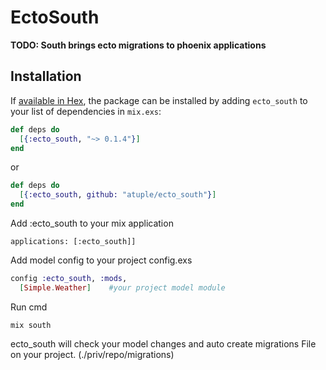 # EctoSouth

**TODO: South brings ecto migrations to phoenix applications**

## Installation

If [available in Hex](https://hex.pm/docs/publish), the package can be installed
by adding `ecto_south` to your list of dependencies in `mix.exs`:

```elixir
def deps do
  [{:ecto_south, "~> 0.1.4"}]
end
```
or

```elixir
def deps do
  [{:ecto_south, github: "atuple/ecto_south"}]
end
```

Add :ecto_south to your mix application
```
applications: [:ecto_south]]
```
Add model config to your project config.exs

```elixir
config :ecto_south, :mods,
  [Simple.Weather]    #your project model module
```

Run cmd
```
mix south
```
ecto_south will check your model changes and auto create migrations File on your project. (./priv/repo/migrations)

